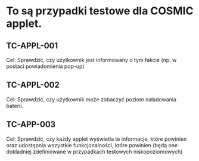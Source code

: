 # To są przypadki testowe dla COSMIC applet. 
## TC-APPL-001

Cel: Sprawdzić, czy użytkownik jest informowany o tym fakcie (np. w postaci powiadomienia pop-up)

## TC-APPL-002

Cel: Sprawdzić, czy użytkownik może zobaczyć poziom naładowania baterii.

## TC-APP-003

Cel: Sprawdzić, czy każdy applet wyświetla te informacje, które powinien oraz udostępnia wszystkie funkcjonalności, które powinien (będą one dokładniej zdefiniowane w przypadkach testowych niskopoziomowych)
